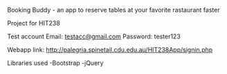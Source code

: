 Booking Buddy - an app to reserve tables at your favorite rastaurant faster

Project for HIT238

Test account
Email: testacc@gmail.com
Password: tester123

Webapp link: http://palegria.spinetail.cdu.edu.au/HIT238App/signin.php

Libraries used
-Bootstrap
-jQuery